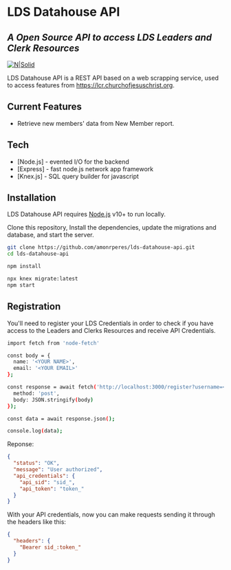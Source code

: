 # LDS Datahouse API
## _A Open Source API to access LDS Leaders and Clerk Resources_

[![N|Solid](https://cldup.com/dTxpPi9lDf.thumb.png)](https://nodesource.com/products/nsolid)

LDS Datahouse API is a REST API based on a web scrapping service,
used to access features from https://lcr.churchofjesuschrist.org.

## Current Features
- Retrieve new members' data from New Member report.

## Tech
- [Node.js] - evented I/O for the backend
- [Express] - fast node.js network app framework
- [Knex.js] - SQL query builder for javascript

## Installation

LDS Datahouse API requires [Node.js](https://nodejs.org/) v10+ to run locally.

Clone this repository, Install the dependencies, update the migrations and database, and start the server.

```sh
git clone https://github.com/amonrperes/lds-datahouse-api.git
cd lds-datahouse-api

npm install

npx knex migrate:latest
npm start
```

## Registration

You'll need to register your LDS Credentials in order to check if you have access to the Leaders and Clerks Resources and receive API Credentials.

```sh
import fetch from 'node-fetch'

const body = {
  name: '<YOUR NAME>',
  email: '<YOUR EMAIL>'
};

const response = await fetch('http://localhost:3000/register?username=<YOUR_LCR_USERNAME>&password=<YOUR_LCR_PASSWORD>', {
  method: 'post',
  body: JSON.stringify(body)
});

const data = await response.json();

console.log(data);
```
Reponse:
```json
{
  "status": "OK",
  "message": "User authorized",
  "api_credentials": {
    "api_sid": "sid_",
    "api_token": "token_"
  }
}
```

With your API credentials, now you can make requests sending it through the headers like this:
```json
{
  "headers": {
    "Bearer sid_:token_"
  }  
}
```
